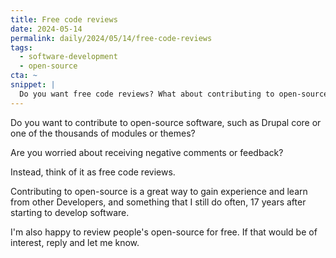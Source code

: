 ```yaml
---
title: Free code reviews
date: 2024-05-14
permalink: daily/2024/05/14/free-code-reviews
tags:
  - software-development
  - open-source
cta: ~
snippet: |
  Do you want free code reviews? What about contributing to open-source?
---
```


Do you want to contribute to open-source software, such as Drupal core or one of the thousands of modules or themes?

Are you worried about receiving negative comments or feedback?

Instead, think of it as free code reviews.

Contributing to open-source is a great way to gain experience and learn from other Developers, and something that I still do often, 17 years after starting to develop software.

I'm also happy to review people's open-source for free. If that would be of interest, reply and let me know.
